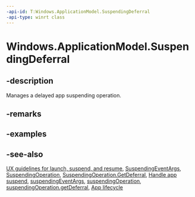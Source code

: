 ```yaml
---
-api-id: T:Windows.ApplicationModel.SuspendingDeferral
-api-type: winrt class
---
```


<!-- Class syntax.
public class SuspendingDeferral : Windows.ApplicationModel.ISuspendingDeferral
-->

# Windows.ApplicationModel.SuspendingDeferral

## -description
Manages a delayed app suspending operation.

## -remarks

## -examples

## -see-also
[UX guidelines for launch, suspend, and resume](http://msdn.microsoft.com/library/90770735-c2c5-4d3a-a21f-48a59e2a0ba9), [SuspendingEventArgs](suspendingeventargs.md), [SuspendingOperation](suspendingoperation.md), [SuspendingOperation.GetDeferral](suspendingoperation_getdeferral.md), [Handle app suspend](http://msdn.microsoft.com/library/f84f1512-24b9-45ec-bf23-a09e0ac985b0), [suspendingEventArgs](../windows.ui.webui/suspendingeventargs.md), [suspendingOperation](../windows.ui.webui/suspendingoperation.md), [suspendingOperation.getDeferral](../windows.ui.webui/suspendingoperation_getdeferral.md), [App lifecycle](http://msdn.microsoft.com/library/6c469e77-f1e3-4859-a27b-c326f9616d10)